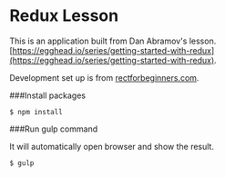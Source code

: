 Redux Lesson
===========================

This is an application built from Dan Abramov's lesson.
<br>
[https://egghead.io/series/getting-started-with-redux](https://egghead.io/series/getting-started-with-redux).

Development set up is from [rectforbeginners.com](reactforbeginners.com).

###Install packages

```
$ npm install
```

###Run gulp command

It will automatically open browser and show the result.

```
$ gulp
```

